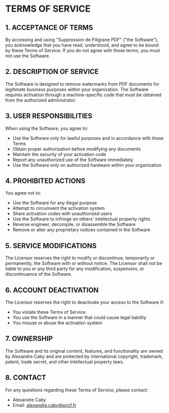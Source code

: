# TERMS OF SERVICE

## 1. ACCEPTANCE OF TERMS

By accessing and using "Suppression de Filigrane PDF" ("the Software"), you acknowledge that you have read, understood, and agree to be bound by these Terms of Service. If you do not agree with these terms, you must not use the Software.

## 2. DESCRIPTION OF SERVICE

The Software is designed to remove watermarks from PDF documents for legitimate business purposes within your organization. The Software requires activation through a machine-specific code that must be obtained from the authorized administrator.

## 3. USER RESPONSIBILITIES

When using the Software, you agree to:
- Use the Software only for lawful purposes and in accordance with these Terms
- Obtain proper authorization before modifying any documents
- Maintain the security of your activation code
- Report any unauthorized use of the Software immediately
- Use the Software only on authorized hardware within your organization

## 4. PROHIBITED ACTIONS

You agree not to:
- Use the Software for any illegal purpose
- Attempt to circumvent the activation system
- Share activation codes with unauthorized users
- Use the Software to infringe on others' intellectual property rights
- Reverse engineer, decompile, or disassemble the Software
- Remove or alter any proprietary notices contained in the Software

## 5. SERVICE MODIFICATIONS

The Licensor reserves the right to modify or discontinue, temporarily or permanently, the Software with or without notice. The Licensor shall not be liable to you or any third party for any modification, suspension, or discontinuance of the Software.

## 6. ACCOUNT DEACTIVATION

The Licensor reserves the right to deactivate your access to the Software if:
- You violate these Terms of Service
- You use the Software in a manner that could cause legal liability
- You misuse or abuse the activation system

## 7. OWNERSHIP

The Software and its original content, features, and functionality are owned by Alexandre Caby and are protected by international copyright, trademark, patent, trade secret, and other intellectual property laws.

## 8. CONTACT

For any questions regarding these Terms of Service, please contact:
- Alexandre Caby
- Email: alexandre.caby@sncf.fr